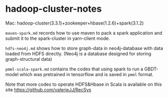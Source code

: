 # hadoop-cluster-notes
Mac: hadoop-cluster(3.3.1)+zookeeper+hbase(1.2.6)+spark(3.1.2)

`maven-spark.md` records how to use maven to pack a spark application and submit it to the spark-cluster in yarn-client mode.

`hdfs-neo4j.md` shows how to store graph-data in neo4j-database with data loaded from HDFS directly. (Neo4j is a database designed for storing graph-structural data)

`pmml-scala-spark.md` contains the codes that using spark to run a GBDT-model which was pretrained in tensorflow and is saved in `pmml` format.

Note that more codes to operate HDFS&Hbase in Scala is available on this site https://github.com/valerieJJ/RecSys
